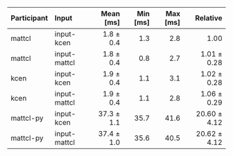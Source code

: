 | Participant | Input | Mean [ms] | Min [ms] | Max [ms] | Relative |
|:---|:---|---:|---:|---:|---:|
| mattcl | input-kcen | 1.8 ± 0.4 | 1.3 | 2.8 | 1.00 |
| mattcl | input-mattcl | 1.8 ± 0.4 | 0.8 | 2.7 | 1.01 ± 0.28 |
| kcen | input-kcen | 1.9 ± 0.4 | 1.1 | 3.1 | 1.02 ± 0.28 |
| kcen | input-mattcl | 1.9 ± 0.4 | 1.1 | 2.8 | 1.06 ± 0.29 |
| mattcl-py | input-kcen | 37.3 ± 1.1 | 35.7 | 41.6 | 20.60 ± 4.12 |
| mattcl-py | input-mattcl | 37.4 ± 1.0 | 35.6 | 40.5 | 20.62 ± 4.12 |

